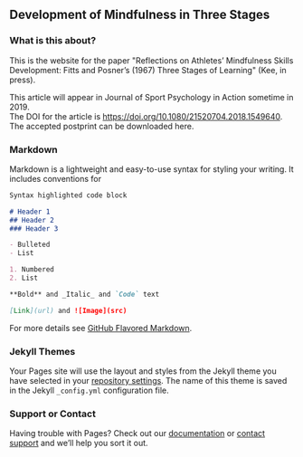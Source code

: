## Development of Mindfulness in Three Stages 

### What is this about?
This is the website for the paper "Reflections on Athletes’ Mindfulness Skills Development: Fitts and Posner’s (1967) Three Stages of Learning" (Kee, in press). 


This article will appear in Journal of Sport Psychology in Action sometime in 2019. 
<br>
The DOI for the article is https://doi.org/10.1080/21520704.2018.1549640. 
<br>
The accepted postprint can be downloaded here.  

### Markdown

Markdown is a lightweight and easy-to-use syntax for styling your writing. It includes conventions for

```markdown
Syntax highlighted code block

# Header 1
## Header 2
### Header 3

- Bulleted
- List

1. Numbered
2. List

**Bold** and _Italic_ and `Code` text

[Link](url) and ![Image](src)
```

For more details see [GitHub Flavored Markdown](https://guides.github.com/features/mastering-markdown/).

### Jekyll Themes

Your Pages site will use the layout and styles from the Jekyll theme you have selected in your [repository settings](https://github.com/mindfulness3stages/main/settings). The name of this theme is saved in the Jekyll `_config.yml` configuration file.

### Support or Contact

Having trouble with Pages? Check out our [documentation](https://help.github.com/categories/github-pages-basics/) or [contact support](https://github.com/contact) and we’ll help you sort it out.
